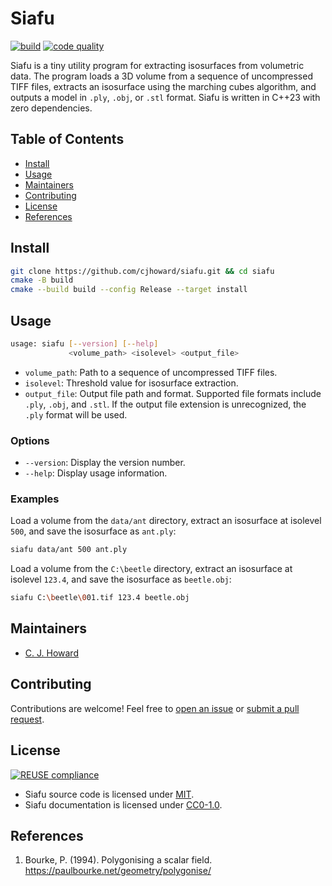 <!--
SPDX-FileCopyrightText: 2023 C. J. Howard
SPDX-License-Identifier: CC0-1.0
-->

# Siafu

[![build](https://github.com/cjhoward/siafu/actions/workflows/build.yml/badge.svg)](https://github.com/cjhoward/siafu/actions/workflows/build.yml)
[![code quality](https://app.codacy.com/project/badge/Grade/23dc62d0303f4d20a8f15ec8d6a1eea2)](https://app.codacy.com/gh/cjhoward/siafu/dashboard)

Siafu is a tiny utility program for extracting isosurfaces from volumetric data. The program loads a 3D volume from a sequence of uncompressed TIFF files, extracts an isosurface using the marching cubes algorithm, and outputs a model in `.ply`, `.obj`, or `.stl` format. Siafu is written in C++23 with zero dependencies.

## Table of Contents

-   [Install](#install)
-   [Usage](#usage)
-   [Maintainers](#maintainers)
-   [Contributing](#contributing)
-   [License](#license)
-   [References](#references)

## Install

```bash
git clone https://github.com/cjhoward/siafu.git && cd siafu
cmake -B build
cmake --build build --config Release --target install
```

## Usage

```bash
usage: siafu [--version] [--help]
             <volume_path> <isolevel> <output_file>
```

-   `volume_path`: Path to a sequence of uncompressed TIFF files.
-   `isolevel`: Threshold value for isosurface extraction.
-   `output_file`: Output file path and format. Supported file formats include `.ply`, `.obj`, and `.stl`. If the output file extension is unrecognized, the `.ply` format will be used.

### Options

-   `--version`: Display the version number.
-   `--help`: Display usage information.

### Examples

Load a volume from the `data/ant` directory, extract an isosurface at isolevel `500`, and save the isosurface as `ant.ply`:

```bash
siafu data/ant 500 ant.ply
```

Load a volume from the `C:\beetle` directory, extract an isosurface at isolevel `123.4`, and save the isosurface as `beetle.obj`:

```bash
siafu C:\beetle\001.tif 123.4 beetle.obj
```

## Maintainers

-   [C. J. Howard](https://github.com/cjhoward)

## Contributing

Contributions are welcome! Feel free to [open an issue](https://github.com/cjhoward/siafu/issues) or [submit a pull request](https://github.com/cjhoward/siafu/pulls).

## License

[![REUSE compliance](https://github.com/cjhoward/siafu/actions/workflows/reuse.yml/badge.svg)](https://github.com/cjhoward/siafu/actions/workflows/reuse.yml)

-   Siafu source code is licensed under [MIT](./LICENSES/MIT.txt).
-   Siafu documentation is licensed under [CC0-1.0](./LICENSES/CC0-1.0.txt).

## References

1.  Bourke, P. (1994). Polygonising a scalar field. <https://paulbourke.net/geometry/polygonise/>

